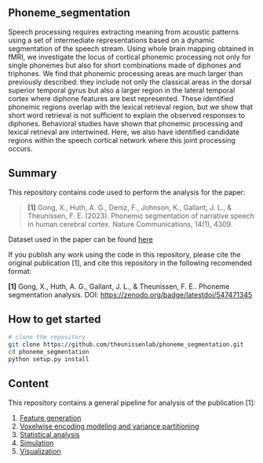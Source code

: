 ## Phoneme_segmentation

Speech processing requires extracting meaning from acoustic patterns using a set of intermediate representations based on a dynamic segmentation of the speech stream. Using whole brain mapping obtained in fMRI, we investigate the locus of cortical phonemic processing not only for single phonemes but also for short combinations made of diphones and triphones. We find that phonemic processing areas are much larger than previously described: they include not only the classical areas in the dorsal superior temporal gyrus but also a larger region in the lateral temporal cortex where diphone features are best represented. These identified phonemic regions overlap with the lexical retrieval region, but we show that short word retrieval is not sufficient to explain the observed responses to diphones. Behavioral studies have shown that phonemic processing and lexical retrieval are intertwined. Here, we also have identified candidate regions within the speech cortical network where this joint processing occurs.

## Summary

This repository contains code used to perform the analysis for the paper:

> **[1]** Gong, X., Huth, A. G., Deniz, F., Johnson, K., Gallant, J. L., & Theunissen, F. E. (2023).
> Phonemic segmentation of narrative speech in human cerebral cortex.
> Nature Communications, 14(1), 4309.

Dataset used in the paper can be found [here](https://gin.g-node.org/gallantlab/story_listening)

If you publish any work using the code in this repository, please cite the original publication [1], and cite this repository in the following recomended format:

**[1]** Gong, X., Huth, A. G., Gallant, J. L., & Theunissen, F. E.. Phoneme segmentation analysis. DOI: https://zenodo.org/badge/latestdoi/547471345

## How to get started
```bash
# clone the repository
git clone https://github.com/theunissenlab/phoneme_segmentation.git
cd phoneme_segmentation
python setup.py install

```

## Content
This repository contains a general pipeline for analysis of the publication [1]:
1. [Feature generation](phoneme_segmentation/features/io.py)
2. [Voxelwise encoding modeling and variance partitioning](phoneme_segmentation/modeling/modeling_wrapper.py)
3. [Statistical analysis](phoneme_segmentation/analysis/)
4. [Simulation](phoneme_segmentation/simulation/simulation_wrapper.py)
5. [Visualization](phoneme_segmentation/viz/) 

